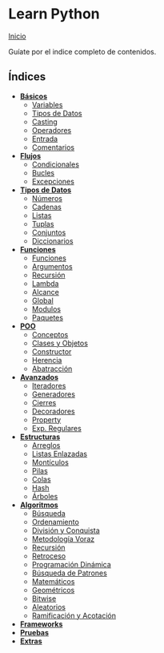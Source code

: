 # Learn Python

[Inicio](../README_ESP.md)

Guíate por el indice completo de contenidos.

## Índices

- **[Básicos](basicos/)**
  - [Variables](basicos/variables.md)
  - [Tipos de Datos](basicos/tipos_datos.md)
  - [Casting](basicos/casting.md)
  - [Operadores](basicos/operadores.md)
  - [Entrada](basicos/entrada.md)
  - [Comentarios](basicos/comentarios.md)
- **[Flujos](flujos/)**
  - [Condicionales](flujos/condicionales.md)
  - [Bucles](flujos/bucles.md)
  - [Excepciones](flujos/excepciones.md)
- **[Tipos de Datos](tipos_datos/)**
  - [Números](tipos_datos/numeros.md)
  - [Cadenas](tipos_datos/cadenas.md)
  - [Listas](tipos_datos/listas.md)
  - [Tuplas](tipos_datos/tuplas.md)
  - [Conjuntos](tipos_datos/conjuntos.md)
  - [Diccionarios](tipos_datos/diccionarios.md)
- **[Funciones](funciones/)**
  - [Funciones](funciones/funciones.md)
  - [Argumentos](funciones/argumentos.md)
  - [Recursión](funciones/funciones.md)
  - [Lambda](funciones/funciones.md)
  - [Alcance](funciones/funciones.md)
  - [Global](funciones/funciones.md)
  - [Modulos](funciones/funciones.md)
  - [Paquetes](funciones/funciones.md)
- **[POO](poo/)**
  - [Conceptos](funciones/funciones.md)
  - [Clases y Objetos](funciones/funciones.md)
  - [Constructor](funciones/funciones.md)
  - [Herencia](funciones/funciones.md)
  - [Abatracción](funciones/funciones.md)
- **[Avanzados](avanzados/)**
  - [Iteradores](funciones/funciones.md)
  - [Generadores](funciones/funciones.md)
  - [Cierres](funciones/funciones.md)
  - [Decoradores](funciones/funciones.md)
  - [Property](funciones/funciones.md)
  - [Exp. Regulares](funciones/funciones.md)
- **[Estructuras](estructuras/)**
  - [Arreglos](funciones/funciones.md)
  - [Listas Enlazadas](funciones/funciones.md)
  - [Montículos](funciones/funciones.md)
  - [Pilas](funciones/funciones.md)
  - [Colas](funciones/funciones.md)
  - [Hash](funciones/funciones.md)
  - [Árboles](funciones/funciones.md)
- **[Algoritmos](algoritmos/)**
  - [Búsqueda](funciones/funciones.md)
  - [Ordenamiento](funciones/funciones.md)
  - [División y Conquista](funciones/funciones.md)
  - [Metodología Voraz](funciones/funciones.md)
  - [Recursión](funciones/funciones.md)
  - [Retroceso](funciones/funciones.md)
  - [Programación Dinámica](funciones/funciones.md)
  - [Búsqueda de Patrones](funciones/funciones.md)
  - [Matemáticos](funciones/funciones.md)
  - [Geométricos](funciones/funciones.md)
  - [Bitwise](funciones/funciones.md)
  - [Aleatorios](funciones/funciones.md)
  - [Ramificación y Acotación](funciones/funciones.md)
- **[Frameworks](frameworks/)**
- **[Pruebas](pruebas/)**
- **[Extras](extras/)**
